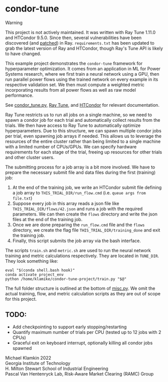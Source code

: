 # condor-tune

> [!WARNING] 
> This project is not actively maintained. It was written with Ray Tune 1.11.0 and HTCondor 9.5.0. Since then, several vulnerabilities have been discovered (and [patched](https://www.anyscale.com/blog/update-on-ray-cves-cve-2023-6019-cve-2023-6020-cve-2023-6021-cve-2023-48022-cve-2023-48023)) in Ray. `requirements.txt` has been updated to grab the latest version of Ray and HTCondor, though Ray's Tune API is likely to have changed.

This example project demonstrates the `condor-tune` framework for
hyperparameter optimization. It comes from an application in ML for
Power Systems research, where we first train a neural network using a
GPU, then run parallel power flows using the trained network on every
example in its respective validation set. We then must compute a weighted
metric incorporating results from all power flows as well as raw model performance.

See [condor_tune.py](condor_tune.py), [Ray Tune](https://docs.ray.io/en/latest/tune/index.html), and [HTCondor](https://htcondor.readthedocs.io/en/feature/apis/python-bindings/index.html) for relevant documentation.

Ray Tune restricts us to run all jobs on a single machine, so we need
to spawn a condor job for each trial and automatically collect results
from the trials. We then have access to Ray Tune to automatically
optimize hyperparameters. Due to this structure, we can spawn multiple
condor jobs per trial, even spawning job arrays if needed. This allows
us to leverage the resources of the entire cluster rather than being
limited to a single machine with a limited number of CPUs/GPUs. We can
specify hardware requirements for each stage of the trial, freeing up
resources for other trials and other cluster users.

The submitting process for a job array is a bit more involved. We have to prepare the necessary submit file and data files during the first (training) job:
1. At the end of the training job, we write an HTCondor submit file defining a job array to
   `THIS_TRIAL_DIR/run_flow.cmd` (i.e. `queue args from file.txt`)
2. Suppose every job in this array reads a json file like `THIS_TRIAL_DIR/flows/42.json`
   and runs a job with the required parameters. We can then create the `flows`
   directory and write the json files at the end of the training job.
3. Once we are done preparing the `run_flow.cmd` file and the `flows` directory, we create
   the flag file `THIS_TRIAL_DIR/training_done` and exit the training job.
4. Finally, this script submits the job array via the bash interface.
   
The scripts `train.sh` and `metric.sh` are used to run the neural
network training and metric calculations respectively. They are
located in `TUNE_DIR`. They look something like:

    eval "$(conda shell.bash hook)"
    conda activate project_env
    python /home/klamike/condor-tune-project/train.py "$@"

The full folder structure is outlined at the bottom of [misc.py](misc.py).
We omit the actual training, flow, and metric calculation scripts as they are out of scope for this project.

## TODO: 
- Add checkpointing to support early stopping/restarting
- Quantify maximum number of trials per CPU (tested up to 12 jobs with 2 CPUs)
- Graceful exit on keyboard interrupt, optionally killing all condor jobs spawned


Michael Klamkin 2022  
Georgia Institute of Technology  
H. Milton Stewart School of Industrial Engineering  
Pascal Van Hentenryck Lab, Risk-Aware Market Clearing (RAMC) Group
